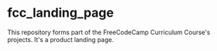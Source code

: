 # fcc_landing_page
This repository forms part of  the FreeCodeCamp Curriculum Course's projects. It's a product landing page.
